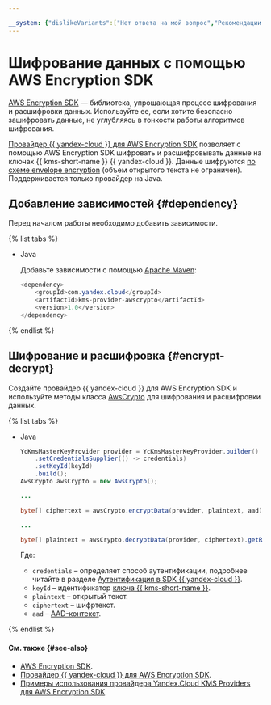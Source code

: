 ```yaml
---

__system: {"dislikeVariants":["Нет ответа на мой вопрос","Рекомендации не помогли","Содержание не соответствует заголовку","Другое"]}
---
```

# Шифрование данных с помощью AWS Encryption SDK

[AWS Encryption SDK](https://docs.aws.amazon.com/encryption-sdk/latest/developer-guide/introduction.html) — библиотека, упрощающая процесс шифрования и расшифровки данных. Используйте ее, если хотите безопасно зашифровать данные, не углубляясь в тонкости работы алгоритмов шифрования.

[Провайдер {{ yandex-cloud }} для AWS Encryption SDK](https://github.com/yandex-cloud/kms-clients-java/tree/master/kms-provider-awsCrypto) позволяет с помощью AWS Encryption SDK шифровать и расшифровывать данные на ключах {{ kms-short-name }} {{ yandex-cloud }}. Данные шифруются [по схеме envelope encryption](../../concepts/envelope.md) (объем открытого текста не ограничен). Поддерживается только провайдер на Java.

## Добавление зависимостей {#dependency}

Перед началом работы необходимо добавить зависимости.

{% list tabs %}

- Java

    Добавьте зависимости с помощью [Apache Maven](https://maven.apache.org/):

    ```java
    <dependency>
        <groupId>com.yandex.cloud</groupId>
        <artifactId>kms-provider-awscrypto</artifactId>
        <version>1.0</version>
    </dependency>
    ```

{% endlist %}

## Шифрование и расшифровка {#encrypt-decrypt}

Создайте провайдер {{ yandex-cloud }} для AWS Encryption SDK и используйте методы класса [AwsCrypto](https://aws.github.io/aws-encryption-sdk-java/com/amazonaws/encryptionsdk/AwsCrypto.html) для шифрования и расшифровки данных.

{% list tabs %}

- Java

    ```java
    YcKmsMasterKeyProvider provider = YcKmsMasterKeyProvider.builder()
        .setCredentialsSupplier(() -> credentials)
        .setKeyId(keyId)
        .build();
    AwsCrypto awsCrypto = new AwsCrypto();
    
    ...
    
    byte[] ciphertext = awsCrypto.encryptData(provider, plaintext, aad).getResult();
    
    ...
    
    byte[] plaintext = awsCrypto.decryptData(provider, ciphertext).getResult();
    ```

    Где: 
    
    * `credentials` – определяет способ аутентификации, подробнее читайте в разделе [Аутентификация в SDK {{ yandex-cloud }}](sdk.md#auth).
    * `keyId` – идентификатор [ключа {{ kms-short-name }}](../../concepts/key.md).
    * `plaintext` – открытый текст.
    * `ciphertext` – шифртекст.
    * `aad` – [AAD-контекст](../../concepts/encryption.md#add-context).

{% endlist %}

#### См. также {#see-also}
* [AWS Encryption SDK](https://docs.aws.amazon.com/encryption-sdk/latest/developer-guide/introduction.html).
* [Провайдер {{ yandex-cloud }} для AWS Encryption SDK](https://github.com/yandex-cloud/kms-clients-java/tree/master/kms-provider-awsCrypto).
* [Примеры использования провайдера Yandex.Cloud KMS Providers для AWS Encryption SDK](https://github.com/yandex-cloud/kms-clients-java/tree/master/kms-provider-awsCrypto/src/main/java/com/yandex/cloud/kms/providers/examples).
